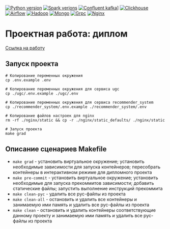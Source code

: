 [![Python version](https://img.shields.io/badge/python-3.10-informational)](https://www.python.org)
[![Spark verions](https://img.shields.io/badge/spark-3.3.1-informational)](https://spark.apache.org/)
[![Confluent kafka](https://img.shields.io/badge/confluent_kafka-7.3.0-informational)](https://www.confluent.io/apache-kafka-vs-confluent/)]
[![Clickhouse](https://img.shields.io/badge/clickhouse-22.1-informational)](https://clickhouse.com/)
[![Airflow](https://img.shields.io/badge/airflow-2.2.5-informational)](https://airflow.apache.org/)
[![Hadoop](https://img.shields.io/badge/hadoop-2.0.0-informational)](https://hadoop.apache.org/)
[![Mongo](https://img.shields.io/badge/mongo-6.0.4-informational)](https://www.mongodb.com/)
[![Grpc](https://img.shields.io/badge/grpc-1.47.0-informational)](https://grpc.io/)
[![Nginx](https://img.shields.io/badge/nginx-1.23.1-informational)](https://nginx.org/ru/)

# Проектная работа: диплом

[Ссылка на работу](https://github.com/xh4vm/graduate_work)

## Запуск проекта
``` 
# Копирование переменных окружения
cp .env.example .env 

# Копирование переменных окружения для сервиса ugc
cp ./ugc/.env.example ./ugc/.env 

# Копирование переменных окружения для сервиса recommender_system
cp ./recommender_system/.env.example ./recommender_system/.env 

# Копирование файлов настроек для nginx
rm -rf ./nginx/static && cp -r ./nginx/static_defaults/ ./nginx/static

# Запуск проекта
make grad
```

## Описание сценариев Makefile
- `make grad` - установить виртуальное окружение; установить необходимые зависимости для запуска контейнеров; пересобрать контейнеры в интерактивном режиме для дипломного проекта
- `make pre-commit` - установить виртуальное окружение; установить необходимые для запуска прекоммитов зависимости; добавить статические файлы; запустить выполнение инструкций прекоммита
- `make clean-pyc` - удалить все pyc-файлы из проекта
- `make clean-all` - остановить и удалить все контейнеры и занимаемую ими память и удалить все pyc-файлы из проекта
- `make clean` - остановить и удалить контейнеры соответствующие данному проекту и занимаемую ими память и удалить все pyc-файлы из проекта
